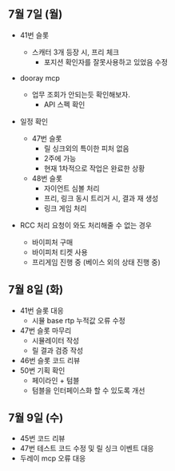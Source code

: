 
## 7월 7일 (월)

- 41번 슬롯
	- 스캐터 3개 등장 시, 프리 체크
		- 포지션 확인자를 잘못사용하고 있었음 수정
- dooray mcp
	- 업무 조회가 안되는듯 확인해보자.
		- API 스펙 확인

- 일정 확인
	- 47번 슬롯
		- 릴 싱크외의 특이한 피처 없음
		- 2주에 가능
		- 현재 1차적으로 작업은 완료한 상황
	- 48번 슬롯
		- 자이언트 심볼 처리
		- 프리, 링크 동시 트리거 시, 결과 재 생성
		- 링크 게임 처리

- RCC 처리 요청이 와도 처리해줄 수 없는 경우
	- 바이피처 구매
	- 바이피처 티켓 사용
	- 프리게임 진행 중 (베이스 외의 상태 진행 중)

## 7월 8일 (화)

- 41번 슬롯 대응
	- 시뮬 base rtp 누적값 오류 수정
- 47번 슬롯 마무리
	- 시뮬레이터 작성
	- 릴 결과 검증 작성
- 46번 슬롯 코드 리뷰
- 50번 기획 확인
	- 페이라인 + 텀블
	- 텀블을 인터페이스화 할 수 있도록 개선


## 7월 9일 (수)

- 45번 코드 리뷰
- 47번 테스트 코드 수정 및 릴 싱크 이벤트 대응
- 두레이 mcp 오류 대응